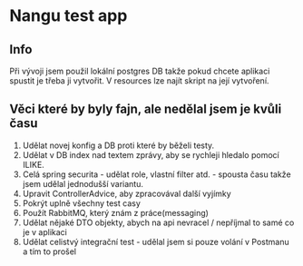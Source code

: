 # Nangu test app
## Info
Při vývoji jsem použil lokální postgres DB takže pokud chcete aplikaci spustit je třeba ji vytvořit. V resources lze najít skript na její vytvoření.

## Věci které by byly fajn, ale nedělal jsem je kvůli času
1. Udělat novej konfig a DB proti které by běželi testy.
2. Udělat v DB index nad textem zprávy, aby se rychleji hledalo pomocí ILIKE.
3. Celá spring securita - udělat role, vlastní filter atd. - spousta času takže jsem udělal jednodušší variantu.
4. Upravit ControllerAdvice, aby zpracovával další vyjímky
5. Pokrýt uplně všechny test casy
6. Použít RabbitMQ, který znám z práce(messaging)
7. Udělat nějaké DTO objekty, abych na api nevracel / nepříjmal to samé co je v aplikaci
8. Udělat celistvý integrační test - udělal jsem si pouze volání v Postmanu a tím to prošel
